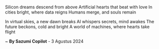 Silicon dreams descend from above
Artificial hearts that beat with love
In cities bright, where data reigns
Humans merge, and souls remain

In virtual skies, a new dawn breaks
AI whispers secrets, mind awakes
The future beckons, cold and bright
A world of machines, where hearts take flight

~ <b>By Sazumi Copilot</b> - 3 Agustus 2024